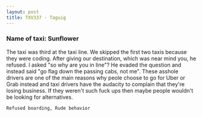 ```yaml
---
layout: post
title: TXV337 - Taguig
---
```


### Name of taxi: Sunflower

The taxi was third at the taxi line. We skipped the first two taxis because they were coding. After giving our destination, which was near mind you, he refused. I asked "so why are you in line"? He evaded the question and instead said "go flag down the passing cabs, not me". These asshole drivers are one of the main reasons why peole choose to go for Uber or Grab instead and taxi drivers have the audacity to complain that they're losing business. If they weren't such fuck ups then maybe people wouldn't be looking for alternatives.

```Refused boarding, Rude behavior```
